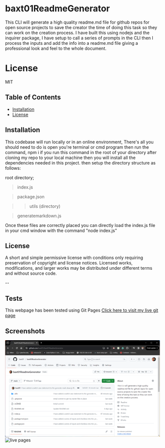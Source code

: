 # baxt01ReadmeGenerator
This CLI will generate a high quality readme.md file for github repos for open source projects to save the creator the time of doing this task so they can work on the creation process.
I have built this using nodejs and the inquirer package,
I have setup to call a series of prompts in the CLI then I process the inputs and add the info into a readme.md file giving a professional look and feel to the whole document.

# License
MIT

## Table of Contents

* [Installation](#installation)
* [License](#license)


## Installation

This codebase will run locally or in an online environment, 
There's all you should need to do is open you're terminal or cmd program then run the command,
npm i 
if you run this command in the root of your directory after cloning my repo to your local machine then you will install all the dependencies needed in this project.
then setup the directory structure as follows:

root directory;
> index.js

>package.json

>> utils (directory)

> generatemarkdown.js



Once these files are correctly placed you can directly load the index.js file in your cmd window with the command "node index.js"


## License

A short and simple permissive license with conditions only requiring preservation of copyright and license notices. Licensed works, modifications, and larger works may be distributed under different terms and without source code.

--

## Tests

This webpage has been tested using Git Pages [Click here to visit my live  git page]( [https://baxt01.github.io/baxt01readmegenerator/](https://baxt01.github.io/baxt01readmegenerator))


## Screenshots

 ![My Repo](https://github.com/baxt01/baxt01ReadmeGenerator/blob/main/images/repo.png) 
  ![live pages](https://baxt01.github.io/baxt01ReadmeGenerator//blob/main/images/livepages.png) 
